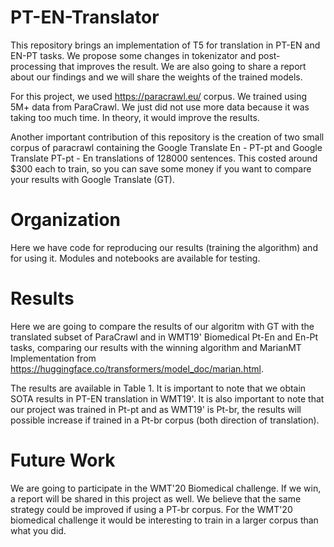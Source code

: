 # PT-EN-Translator

This repository brings an implementation of T5 for translation in PT-EN and EN-PT tasks. We propose some changes in tokenizator and post-processing that improves the result. We are also going to share a report about our findings and we will share the weights of the trained models.

For this project, we used https://paracrawl.eu/ corpus. We trained using 5M+ data from ParaCrawl. We just did not use more data because it was taking too much time. In theory, it would improve the results.

Another important contribution of this repository is the creation of two small corpus of paracrawl containing the Google Translate En - PT-pt and Google Translate PT-pt - En translations of 128000 sentences. This costed around $300 each to train, so you can save some money if you want to compare your results with Google Translate (GT).

# Organization

Here we have code for reproducing our results (training the algorithm) and for using it. Modules and notebooks are available for testing.

# Results

Here we are going to compare the results of our algoritm with GT with the translated subset of ParaCrawl and in WMT19' Biomedical Pt-En and En-Pt tasks, comparing our results with the winning algorithm and MarianMT Implementation from https://huggingface.co/transformers/model_doc/marian.html. 

The results are available in Table 1. It is important to note that we obtain SOTA results in PT-EN translation in WMT19'. It is also important to note that our project was trained in Pt-pt and as WMT19' is Pt-br, the results will possible increase if trained in a Pt-br corpus (both direction of translation).

# Future Work

We are going to participate in the WMT'20 Biomedical challenge. If we win, a report will be shared in this project as well. We believe that the same strategy could be improved if using a PT-br corpus. For the WMT'20 biomedical challenge it would be interesting to train in a larger corpus than what you did.
